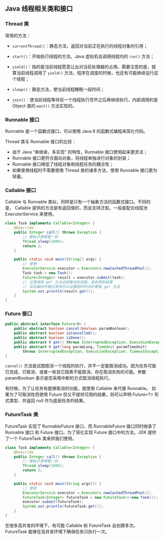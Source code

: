 ## Java 线程相关类和接口

### Thread 类

常用的方法：

- `currentThread()`：静态方法，返回对当前正在执行的线程对象的引用；

- `start()`：开始执行线程的方法，Java 虚拟机会调用线程内的 `run()` 方法；
- `yield()`：指的是当前线程愿意让出对当前处理器的占用。需要注意的是，就算当前线程调用了 `yield()` 方法，程序在调度的时候，也还有可能继续运行这个线程；
- `sleep()`：静态方法，使当前线程睡眠⼀段时间；
- `join()`：使当前线程等待另⼀个线程执行完毕之后再继续执行，内部调用的是 Object 类的 `wait()` 方法实现的。



### Runnable 接口

Runnable 是⼀个函数式接口，可以使用 Java 8 的函数式编程来简化代码。

Thread 类与 Runnable 接口的比较：

- 由于 Java “单继承，多实现” 的特性，Runnable 接口使用起来更灵活；
- Runnable 接口更符合面向对象，将线程单独进行对象的封装；
- Runnable 接口降低了线程对象和线程任务的耦合性；
- 如果使用线程时不需要使用 Thread 类的诸多方法，使用 Runnable 接口更为轻量。



### Callable 接口

Callable 与 Runnable 类似，同样是只有⼀个抽象方法的函数式接口。不同的是， Callable 提供的方法是有返回值的，而且支持泛型。⼀般是配合线程池 ExecutorService 来使用。

~~~java
class Task implements Callable<Integer> {
    @Override
    public Integer call() throws Exception {
        // 模拟计算需要⼀秒
        Thread.sleep(1000);
        return 2;
    }

    public static void main(String[] args) {
        // 使⽤
        ExecutorService executor = Executors.newCachedThreadPool();
        Task task = new Task();
        Future<Integer> result = executor.submit(task);
        // 注意调用 get ⽅法会阻塞当前线程，直到得到结果
        // 实际编码中建议使用可以设置超时时间的重载 get ⽅法
        System.out.println(result.get());
    }
}
~~~



### Future 接口

~~~java
public abstract interface Future<V> {
    public abstract boolean cancel(boolean paramBoolean);
    public abstract boolean isCancelled();
    public abstract boolean isDone();
    public abstract V get() throws InterruptedException, ExecutionException;
    public abstract V get(long paramLong, TimeUnit paramTimeUnit)
        throws InterruptedException, ExecutionException, TimeoutException;
}

~~~

`cancel()` 方法是试图取消⼀个线程的执行，并不⼀定能取消成功。因为任务可能已完成、已取消、或者⼀些其它因素不能取消，存在取消失败的可能。参数 paramBoolean 表示是否采用中断的方式取消线程执行。

有时候，为了让任务有能够取消的功能，就使用 Callable 来代替 Runnable。 如果为了可取消性而使用 Future 但又不提供可用的结果，则可以声明 Future<?> 形式类型、并返回 null 作为底层任务的结果。



###  FutureTask 类

FutureTask 实现了 RunnableFuture 接口，而 RunnableFuture 接口同时继承了 Runnable 接口 和 Future 接口。为了简化实现 Future 接口中的方法，JDK 提供了⼀个 FutureTask 类来供我们使用。

~~~java
class Task implements Callable<Integer> {
    @Override
    public Integer call() throws Exception {
        // 模拟计算需要⼀秒
        Thread.sleep(1000);
        return 2;
    }

    public static void main(String args[]) {
        // 使⽤
        ExecutorService executor = Executors.newCachedThreadPool();
        FutureTask<Integer> futureTask = new FutureTask<>(new Task());
        executor.submit(futureTask);
        System.out.println(futureTask.get());
    }
}
~~~

在很多高并发的环境下，有可能 Callable 和 FutureTask 会创建多次。FutureTask 能够在高并发环境下确保任务只执行⼀次。

